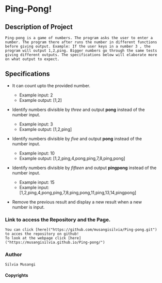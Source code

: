 # Ping-Pong!

## Description of Project
    Ping-pong is a game of numbers. The program asks the user to enter a number. The program there after runs the number in different functions before giving output. Example: If the user keys in a number 3 , the program will output 1,2,ping. Bigger numbers go through the same tests giving different outputs. The specifications below will elaborate more on what output to expect.

## Specifications

   * It can count upto the provided number.
      - Example input: 2
      - Example output: [1,2]

   * Identify numbers divisible by *three* and output **pong** instead of the number input.
      - Example input: 3
      - Example output: [1,2,ping]

   * Identify numbers divisible by *five* and output **pong** instead of the number input.
      - Example input: 10
      - Example output: [1,2,ping,4,pong,ping,7,8,ping,pong]

   * Identify numbers divisible by *fifteen* and output **pingpong** instead of the number input.
      - Example input: 15
      - Example input: [1,2,ping,4,pong,ping,7,8,ping,pong,11,ping,13,14,pingpong]

   * Remove the previous result and display a new result when a new number is input.

### Link to access the Repository and the Page.

    You can click [here]("https://github.com/musangisilvia/Ping-pong.git") to acces the repository on github!
    To look at the webpage click [here]("https://musangisilvia.github.io/Ping-pong/")

### Author
    Silvia Musangi

#### Copyrights
